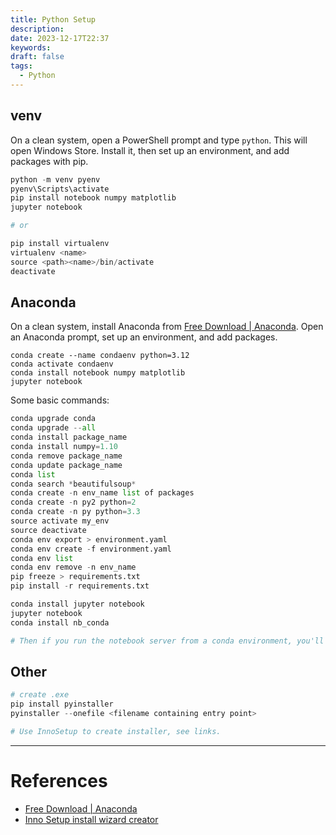 ```yaml
---
title: Python Setup
description: 
date: 2023-12-17T22:37
keywords: 
draft: false
tags:
  - Python
---
```

## venv

On a clean system, open a PowerShell prompt and type `python`.  This will open Windows Store.  Install it, then set up an environment, and add packages with pip.

```PowerShell
python -m venv pyenv
pyenv\Scripts\activate
pip install notebook numpy matplotlib
jupyter notebook

# or

pip install virtualenv
virtualenv <name>
source <path><name>/bin/activate
deactivate
```
## Anaconda

On a clean system, install Anaconda from [Free Download | Anaconda](https://www.anaconda.com/download).  Open an Anaconda prompt, set up an environment, and add packages.

```CMD
conda create --name condaenv python=3.12
conda activate condaenv
conda install notebook numpy matplotlib
jupyter notebook
```

Some basic commands:

```python
conda upgrade conda
conda upgrade --all
conda install package_name
conda install numpy=1.10
conda remove package_name
conda update package_name
conda list
conda search *beautifulsoup*
conda create -n env_name list of packages
conda create -n py2 python=2
conda create -n py python=3.3
source activate my_env
source deactivate
conda env export > environment.yaml
conda env create -f environment.yaml
conda env list
conda env remove -n env_name
pip freeze > requirements.txt
pip install -r requirements.txt

conda install jupyter notebook
jupyter notebook
conda install nb_conda

# Then if you run the notebook server from a conda environment, you'll also have access to the "Conda" tab.
```

## Other

```PowerShell
# create .exe
pip install pyinstaller
pyinstaller --onefile <filename containing entry point>

# Use InnoSetup to create installer, see links.
```
---
# References

- [Free Download | Anaconda](https://www.anaconda.com/download)
- [Inno Setup install wizard creator](http://www.jrsoftware.org/isinfo.php)  
